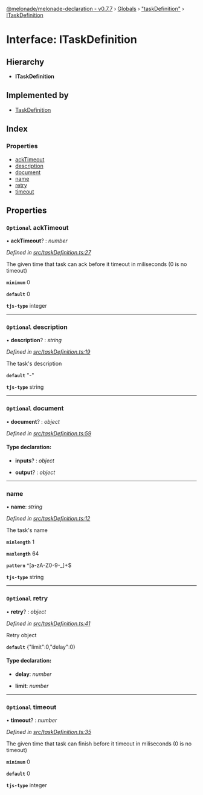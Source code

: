 [@melonade/melonade-declaration - v0.7.7](../README.md) › [Globals](../globals.md) › ["taskDefinition"](../modules/_taskdefinition_.md) › [ITaskDefinition](_taskdefinition_.itaskdefinition.md)

# Interface: ITaskDefinition

## Hierarchy

* **ITaskDefinition**

## Implemented by

* [TaskDefinition](../classes/_taskdefinition_.taskdefinition.md)

## Index

### Properties

* [ackTimeout](_taskdefinition_.itaskdefinition.md#optional-acktimeout)
* [description](_taskdefinition_.itaskdefinition.md#optional-description)
* [document](_taskdefinition_.itaskdefinition.md#optional-document)
* [name](_taskdefinition_.itaskdefinition.md#name)
* [retry](_taskdefinition_.itaskdefinition.md#optional-retry)
* [timeout](_taskdefinition_.itaskdefinition.md#optional-timeout)

## Properties

### `Optional` ackTimeout

• **ackTimeout**? : *number*

*Defined in [src/taskDefinition.ts:27](https://github.com/devit-tel/melonade-declaration/blob/7d6c74f/src/taskDefinition.ts#L27)*

The given time that task can ack before it timeout in miliseconds (0 is no timeout)

**`minimum`** 0

**`default`** 0

**`tjs-type`** integer

___

### `Optional` description

• **description**? : *string*

*Defined in [src/taskDefinition.ts:19](https://github.com/devit-tel/melonade-declaration/blob/7d6c74f/src/taskDefinition.ts#L19)*

The task's description

**`default`** "-"

**`tjs-type`** string

___

### `Optional` document

• **document**? : *object*

*Defined in [src/taskDefinition.ts:59](https://github.com/devit-tel/melonade-declaration/blob/7d6c74f/src/taskDefinition.ts#L59)*

#### Type declaration:

* **inputs**? : *object*

* **output**? : *object*

___

###  name

• **name**: *string*

*Defined in [src/taskDefinition.ts:12](https://github.com/devit-tel/melonade-declaration/blob/7d6c74f/src/taskDefinition.ts#L12)*

The task's name

**`minlength`** 1

**`maxlength`** 64

**`pattern`** ^[a-zA-Z0-9-_]+$

**`tjs-type`** string

___

### `Optional` retry

• **retry**? : *object*

*Defined in [src/taskDefinition.ts:41](https://github.com/devit-tel/melonade-declaration/blob/7d6c74f/src/taskDefinition.ts#L41)*

Retry object

**`default`** {"limit":0,"delay":0}

#### Type declaration:

* **delay**: *number*

* **limit**: *number*

___

### `Optional` timeout

• **timeout**? : *number*

*Defined in [src/taskDefinition.ts:35](https://github.com/devit-tel/melonade-declaration/blob/7d6c74f/src/taskDefinition.ts#L35)*

The given time that task can finish before it timeout in miliseconds (0 is no timeout)

**`minimum`** 0

**`default`** 0

**`tjs-type`** integer
